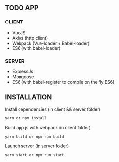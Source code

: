 ## TODO APP

### CLIENT
- VueJS
- Axios (http client)
- Webpack (Vue-loader + Babel-loader)
- ES6 (with babel-loader)

### SERVER
- ExpressJs
- Mongoose
- ES6 (with babel-register to compile on the fly ES6)


## INSTALLATION
Install dependencies (in client && server folder)
```bash
yarn or npm install
```
Build app.js with webpack (in client folder)
 ```bash
yarn build or npm run build
```
Launch server (in server folder)
 ```bash
yarn start or npm run start
```
